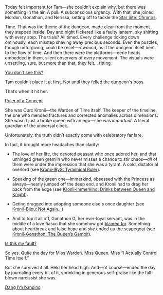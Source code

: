 Today felt important for Tam—she couldn’t explain why, but there was something in the air. A pull. A subconscious urgency. With that, she joined Mordon, Gonathon, and Nerissa, setting off to tackle the [Star Site: Chronos](https://www.youtube.com/live/YVyeKQ-6Ka8?si=eMc-IJaSIceRJmM9&t=685).

Time. That was the theme of the dungeon, made clear from the moment they stepped inside. Day and night flickered like a faulty lantern, sky shifting with every step. The trials? All timed. Every challenge ticking down ominously, each misstep shaving away precious seconds. Even the puzzles, though unforgiving, could be reset—*rewound*, as if the dungeon itself bent to the flow of time. And then there were the platforms—eerie heads embedded in them, silent observers of every movement. The visuals were unsettling, sure, but more than that, they felt... fitting.

[You don't see this?](#embed:https://www.youtube.com/live/YVyeKQ-6Ka8?si=W5py9gmL5DGzScvo&t=3497)

Tam couldn’t place it at first. Not until they felled the dungeon's boss.

That’s when it hit her.

[Ruler of a Concept](#embed:https://www.youtube.com/live/YVyeKQ-6Ka8?si=8HyG-8VqesNR7ggs&t=4112)

She was Ouro Kronii—the Warden of Time itself. The keeper of the timeline, the one who mended fractures and corrected anomalies across dimensions. She wasn’t just a broke queen with an ego—she was *important*. A literal guardian of the universal clock.

Unfortunately, the truth didn’t exactly come with celebratory fanfare.

In fact, it brought more headaches than clarity:

* The love of her life, the devoted peasant who once adored her, and that unhinged green gremlin who never misses a chance to stir chaos—*all* of them were under the impression that she was a tyrant. A cold, dictatorial overlord (see [Kronii-IRyS: Tyrannical Ruler](#edge:irys-kronii-right-2-left-2)).

* Speaking of the green one—Immerkind, obsessed with the Princess as always—nearly jumped off the deep end, and Kronii had to drag her back from the edge (see [Kronii-Immerkind: Drinks between Queen and Knight](#edge:cecilia-kronii-right-1-top-3)).

* Geting dragged into adopting someone else's once daughter (see [Kronii-Bijou: Not Again...](#edge:bijou-kronii-top-2-top-2))

* And to top it all off, Gonathon G, her ever-loyal servant, was in the middle of a love fiasco that she somehow got [blamed for](https://www.youtube.com/live/YVyeKQ-6Ka8?si=52HWNzLYw1YlgPp8&t=10344). Something about heartbreak and false hope and *she* ended up the scapegoat (see [Kronii-Gonathon: The Queen’s Gambit](#edge:kronii-gigi-right-2-bottom-1)).

[Is this my fault?](#embed:https://www.youtube.com/live/YVyeKQ-6Ka8?si=vXgt9AUn-I4rIQ5o&t=11385)

So yes. Quite the day for Miss Warden. Miss Queen. Miss “I Actually Control Time Itself.”

But she survived it all. Held her head high. And—of course—ended the day by journaling every bit of it, sprinkling in generous self-praise like the full-blown narcissist she was.


[Dang I'm banging](#embed:https://www.youtube.com/live/YVyeKQ-6Ka8?si=3B-YlidTxv54ltwN&t=12964)